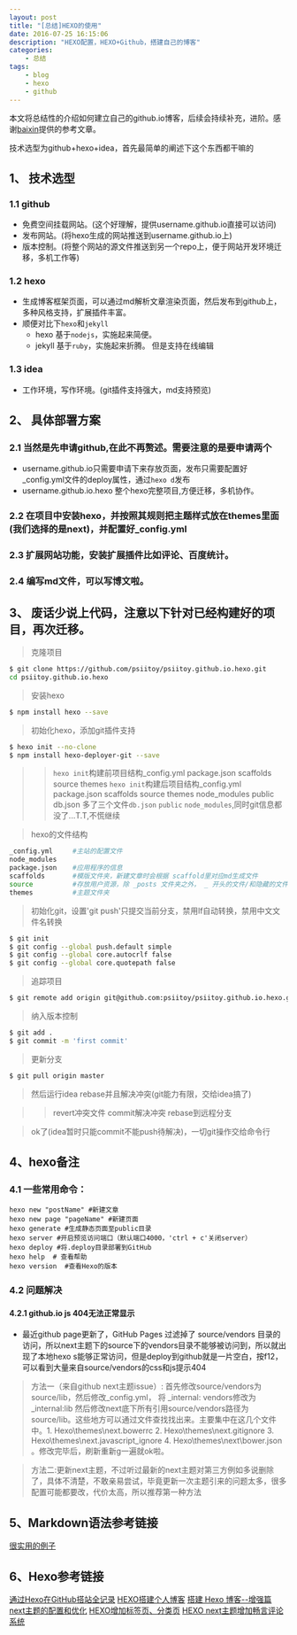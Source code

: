 ```yaml
---
layout: post
title: "[总结]HEXO的使用"
date: 2016-07-25 16:15:06 
description: "HEXO配置，HEXO+Github，搭建自己的博客"
categories: 
    - 总结
tags:
    - blog
    - hexo
    - github
---
```


本文将总结性的介绍如何建立自己的github.io博客，后续会持续补充，进阶。感谢[baixin](https://baixin.io)提供的参考文章。

<!--more-->

技术选型为github+hexo+idea，首先最简单的阐述下这个东西都干嘛的

## 1、 技术选型

### 1.1 github
*   免费空间挂载网站。(这个好理解，提供username.github.io直接可以访问)
*   发布网站。(将hexo生成的网站推送到username.github.io上)
*   版本控制。(将整个网站的源文件推送到另一个repo上，便于网站开发环境迁移，多机工作等)


### 1.2 hexo
*   生成博客框架页面，可以通过md解析文章渲染页面，然后发布到github上，多种风格支持，扩展插件丰富。
*   顺便对比下`hexo`和`jekyll`
    *   hexo 基于`nodejs`，实施起来简便。
    *   jekyll 基于`ruby`，实施起来折腾。 但是支持在线编辑
      
              
### 1.3 idea
*   工作环境，写作环境。(git插件支持强大，md支持预览)
 
 
## 2、 具体部署方案
    
### 2.1 当然是先申请github,在此不再赘述。需要注意的是要申请两个
*   username.github.io只需要申请下来存放页面，发布只需要配置好_config.yml文件的deploy属性，通过`hexo d`发布
*   username.github.io.hexo 整个hexo完整项目,方便迁移，多机协作。 
        
### 2.2 在项目中安装hexo，并按照其规则把主题样式放在themes里面(我们选择的是next)，并配置好_config.yml

### 2.3 扩展网站功能，安装扩展插件比如评论、百度统计。

### 2.4 编写md文件，可以写博文啦。

## 3、 废话少说上代码，注意以下针对已经构建好的项目，再次迁移。

>   克隆项目

```bash
$ git clone https://github.com/psiitoy/psiitoy.github.io.hexo.git
cd psiitoy.github.io.hexo
```


>   安装hexo

```bash
$ npm install hexo --save


```


>   初始化hexo，添加git插件支持

```bash
$ hexo init --no-clone
$ npm install hexo-deployer-git --save

```


>>  `hexo init`构建前项目结构_config.yml  package.json  scaffolds  source  themes
>>  `hexo init`构建后项目结构_config.yml  package.json  scaffolds  source  themes  node_modules  public   db.json
>>  多了三个文件`db.json` `public` `node_modules`,同时git信息都没了...T.T,不慌继续


>   hexo的文件结构

```bash
_config.yml     #主站的配置文件
node_modules  
package.json    #应用程序的信息
scaffolds       #模版文件夹，新建文章时会根据 scaffold里对应md生成文件
source          #存放用户资源，除 _posts 文件夹之外， _ 开头的文件/和隐藏的文件将会被忽略
themes          #主题文件夹

```


>   初始化git，设置'git push'只提交当前分支，禁用lf自动转换，禁用中文文件名转换

```bash
$ git init
$ git config --global push.default simple
$ git config --global core.autocrlf false
$ git config --global core.quotepath false

```


>   追踪项目

```bash
$ git remote add origin git@github.com:psiitoy/psiitoy.github.io.hexo.git

```


>   纳入版本控制

```bash
$ git add .
$ git commit -m 'first commit'

```


>   更新分支

```bash
$ git pull origin master

```


>   然后运行idea rebase并且解决冲突(git能力有限，交给idea搞了)

>>  revert冲突文件
>>  commit解决冲突
>>  rebase到远程分支


>   ok了(idea暂时只能commit不能push待解决)，一切git操作交给命令行


## 4、hexo备注 

### 4.1 一些常用命令：

	hexo new "postName" #新建文章
	hexo new page "pageName" #新建页面
	hexo generate #生成静态页面至public目录
	hexo server #开启预览访问端口（默认端口4000，'ctrl + c'关闭server）
	hexo deploy #将.deploy目录部署到GitHub
	hexo help  # 查看帮助
	hexo version  #查看Hexo的版本

### 4.2 问题解决

#### 4.2.1 github.io js 404无法正常显示
- 最近github page更新了，GitHub Pages 过滤掉了 source/vendors 目录的访问，所以next主题下的source下的vendors目录不能够被访问到，所以就出现了本地hexo s能够正常访问，但是deploy到github就是一片空白，按f12，可以看到大量来自source/vendors的css和js提示404

> 方法一（来自github next主题issue）:
首先修改source/vendors为source/lib，然后修改_config.yml， 将 _internal: vendors修改为_internal:lib 然后修改next底下所有引用source/vendors路径为source/lib。这些地方可以通过文件查找找出来。主要集中在这几个文件中。1. Hexo\themes\next.bowerrc 2. Hexo\themes\next.gitignore 3. Hexo\themes\next.javascript_ignore 4. Hexo\themes\next\bower.json 。修改完毕后，刷新重新g一遍就ok啦。

> 方法二:更新next主题，不过听过最新的next主题对第三方例如多说删除了，具体不清楚，不敢亲易尝试，毕竟更新一次主题引来的问题太多，很多配置可能都要改，代价太高，所以推荐第一种方法

	
## 5、Markdown语法参考链接
[很实用的例子](https://www.zybuluo.com/mdeditor)


## 6、Hexo参考链接
[通过Hexo在GitHub搭站全记录](https://anonymalias.github.io/2016/01/14/hexo-construct-homepage/)
[HEXO搭建个人博客](http://baixin.io/2015/08/HEXO%E6%90%AD%E5%BB%BA%E4%B8%AA%E4%BA%BA%E5%8D%9A%E5%AE%A2/)
[搭建 Hexo 博客--增强篇](http://www.jianshu.com/p/2640561e96f8)
[next主题的配置和优化](http://blog.csdn.net/willxue123/article/details/50994852)
[HEXO增加标签页、分类页](https://github.com/iissnan/hexo-theme-next/wiki/)
[HEXO next主题增加畅言评论系统](http://www.zhaiqianfeng.com/2017/03/changyan-for-hexo-next-theme.html)
